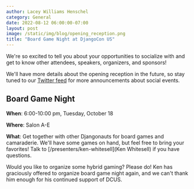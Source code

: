 ```yaml
---
author: Lacey Williams Henschel
category: General
date: 2022-08-12 06:00:00-07:00
layout: post
image: /static/img/blog/opening_reception.png
title: "Board Game Night at DjangoCon US"
---
```


We're so excited to tell you about your opportunities to socialize with and get to know other attendees, speakers, organizers, and sponsors!

We'll have more details about the opening reception in the future, so stay tuned to our [Twitter feed](https://twitter.com/djangocon) for more announcements about social events.

## Board Game Night

**When**: 6:00-10:00 pm, Tuesday, October 18

**Where**: Salon A-E

**What**: Get together with other Djangonauts for board games and camaraderie. We'll have some games on hand, but feel free to bring your favorites! Talk to [/presenters/ken-whitesell](Ken Whitesell) if you have questions.

Would you like to organize some hybrid gaming? Please do! Ken has graciously offered to organize board game night again, and we can't thank him enough for his continued support of DCUS.
